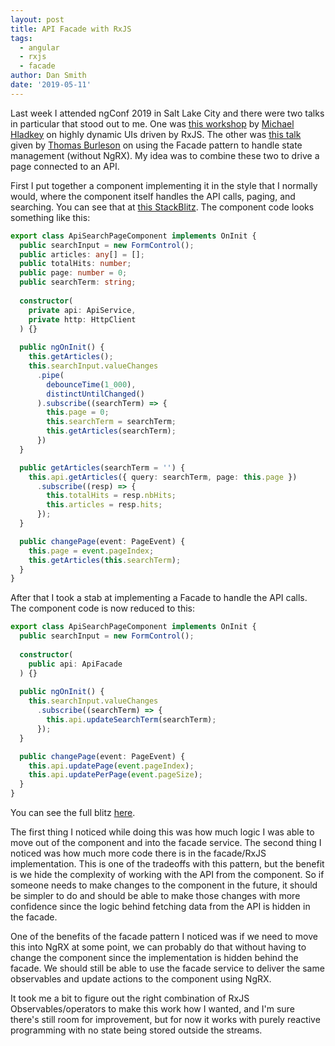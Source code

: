 ```yaml
---
layout: post
title: API Facade with RxJS
tags:
  - angular
  - rxjs
  - facade
author: Dan Smith
date: '2019-05-11'
---
```


Last week I attended ngConf 2019 in Salt Lake City and there were two talks in particular that stood out to me. One was [this workshop](https://www.youtube.com/watch?v=XKfhGntZROQ) by [Michael Hladkey](https://twitter.com/Michael_Hladky) on highly dynamic UIs driven by RxJS. The other was [this talk](https://www.youtube.com/watch?v=h-F5uYM69a4) given by [Thomas Burleson](https://twitter.com/ThomasBurleson) on using the Facade pattern to handle state management (without NgRX). My idea was to combine these two to drive a page connected to an API.

First I put together a component implementing it in the style that I normally would, where the component itself handles the API calls, paging, and searching. You can see that at [this StackBlitz](https://stackblitz.com/edit/api-paging-example?embed=1&file=src/app/api-search/api-search-page/api-search-page.component.ts). The component code looks something like this:
```typescript
export class ApiSearchPageComponent implements OnInit {
  public searchInput = new FormControl();
  public articles: any[] = [];
  public totalHits: number;
  public page: number = 0;
  public searchTerm: string;
  
  constructor(
    private api: ApiService,
    private http: HttpClient
  ) {}
  
  public ngOnInit() {
    this.getArticles();
    this.searchInput.valueChanges
      .pipe(
        debounceTime(1_000),
        distinctUntilChanged()
      ).subscribe((searchTerm) => {
        this.page = 0;
        this.searchTerm = searchTerm;
        this.getArticles(searchTerm);
      })
  }

  public getArticles(searchTerm = '') {
    this.api.getArticles({ query: searchTerm, page: this.page })
      .subscribe((resp) => {
        this.totalHits = resp.nbHits;
        this.articles = resp.hits;
      });
  }

  public changePage(event: PageEvent) {
    this.page = event.pageIndex;
    this.getArticles(this.searchTerm);
  }
}
```

After that I took a stab at implementing a Facade to handle the API calls. The component code is now reduced to this:
```typescript
export class ApiSearchPageComponent implements OnInit {
  public searchInput = new FormControl();
  
  constructor(
    public api: ApiFacade
  ) {}
  
  public ngOnInit() {
    this.searchInput.valueChanges
      .subscribe((searchTerm) => {
        this.api.updateSearchTerm(searchTerm);
      });
  }

  public changePage(event: PageEvent) {
    this.api.updatePage(event.pageIndex);
    this.api.updatePerPage(event.pageSize);
  }
}
```
You can see the full blitz [here](https://stackblitz.com/edit/api-paging-example-with-facade?embed=1&file=src/app/api-search/api-search-page/api-search-page.component.ts).

The first thing I noticed while doing this was how much logic I was able to move out of the component and into the facade service. The second thing I noticed was how much more code there is in the facade/RxJS implementation. This is one of the tradeoffs with this pattern, but the benefit is we hide the complexity of working with the API from the component. So if someone needs to make changes to the component in the future, it should be simpler to do and should be able to make those changes with more confidence since the logic behind fetching data from the API is hidden in the facade.

One of the benefits of the facade pattern I noticed was if we need to move this into NgRX at some point, we can probably do that without having to change the component since the implementation is hidden behind the facade. We should still be able to use the facade service to deliver the same observables and update actions to the component using NgRX.

It took me a bit to figure out the right combination of RxJS Observables/operators to make this work how I wanted, and I'm sure there's still room for improvement, but for now it works with purely reactive programming with no state being stored outside the streams.
